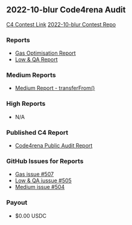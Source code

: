 ## 2022-10-blur Code4rena Audit

[C4 Contest Link](https://code4rena.com/contests/2022-10-blur-exchange-contest)
[2022-10-blur Contest Repo](https://github.com/code-423n4/2022-10-blur)

### Reports
- [Gas Optimisation Report](gas_report.md)
- [Low & QA Report](qa_report.md)
### Medium Reports
- [Medium Report - transferFrom()](med_transferFrom.md)
### High Reports
- N/A

### Published C4 Report
- [Code4rena Public Audit Report](https://https://code4rena.com/reports/2022-10-blur/)

### GitHub Issues for Reports
- [Gas issue #507](https://github.com/code-423n4/2022-10-blur-findings/issues/507)
- [Low & QA iussue #505](https://github.com/code-423n4/2022-10-blur-findings/issues/505)
- [Medium issue #504](https://github.com/code-423n4/2022-10-blur-findings/issues/504)

### Payout
- $0.00 USDC